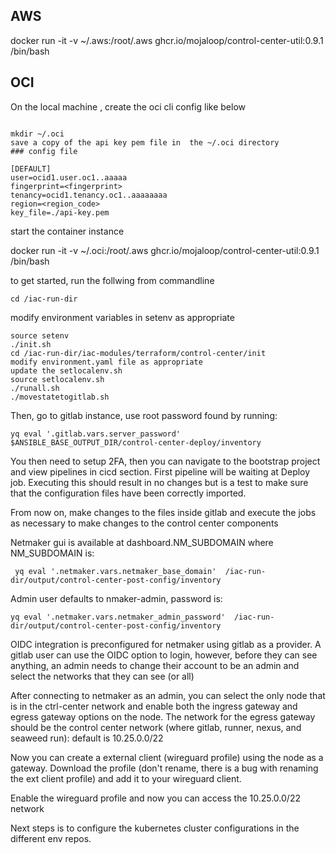 ## AWS
docker run -it -v ~/.aws:/root/.aws ghcr.io/mojaloop/control-center-util:0.9.1 /bin/bash

## OCI

On the local machine , create the oci cli config like below

```

mkdir ~/.oci
save a copy of the api key pem file in  the ~/.oci directory
### config file

[DEFAULT]
user=ocid1.user.oc1..aaaaa
fingerprint=<fingerprint>
tenancy=ocid1.tenancy.oc1..aaaaaaaa
region=<region_code>
key_file=./api-key.pem

```

start the container instance

docker run -it -v ~/.oci:/root/.aws ghcr.io/mojaloop/control-center-util:0.9.1 /bin/bash

to get started, run the follwing from commandline
```
cd /iac-run-dir
```
modify environment variables in setenv as appropriate

```
source setenv
./init.sh
cd /iac-run-dir/iac-modules/terraform/control-center/init
modify environment.yaml file as appropriate
update the setlocalenv.sh 
source setlocalenv.sh
./runall.sh
./movestatetogitlab.sh
```

Then, go to gitlab instance, use root password found by running: 

```
yq eval '.gitlab.vars.server_password'  $ANSIBLE_BASE_OUTPUT_DIR/control-center-deploy/inventory
```

You then need to setup 2FA, then you can navigate to the bootstrap project and view pipelines in cicd section.
First pipeline will be waiting at Deploy job.  Executing this should result in no changes but is a test to make sure that the configuration files have been correctly imported.

From now on, make changes to the files inside gitlab and execute the jobs as necessary to make changes to the control center components

Netmaker gui is available at dashboard.NM_SUBDOMAIN where NM_SUBDOMAIN is:

```
 yq eval '.netmaker.vars.netmaker_base_domain'  /iac-run-dir/output/control-center-post-config/inventory
```

Admin user defaults to nmaker-admin, password is: 

```
yq eval '.netmaker.vars.netmaker_admin_password'  /iac-run-dir/output/control-center-post-config/inventory
```

OIDC integration is preconfigured for netmaker using gitlab as a provider.  A gitlab user can use the OIDC option to login, however, before they can see anything, an admin needs to change their account to be an admin and select the networks that they can see (or all)

After connecting to netmaker as an admin, you can select the only node that is in the ctrl-center network and enable both the ingress gateway and egress gateway options on the node.  The network for the egress gateway should be the control center network (where gitlab, runner, nexus, and seaweed run): default is 10.25.0.0/22

Now you can create a external client (wireguard profile) using the node as a gateway.  Download the profile (don't rename, there is a bug with renaming the ext client profile) and add it to your wireguard client.

Enable the wireguard profile and now you can access the 10.25.0.0/22 network

Next steps is to configure the kubernetes cluster configurations in the different env repos.
